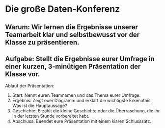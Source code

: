 # Die große Daten-Konferenz

## Warum: Wir lernen die Ergebnisse unserer Teamarbeit klar und selbstbewusst vor der Klasse zu präsentieren.

## Aufgabe: Stellt die Ergebnisse eurer Umfrage in einer kurzen, 3-minütigen Präsentation der Klasse vor.

Ablauf der Präsentation:
1. Start: Nennt euren Teamnamen und das Thema eurer Umfrage.
2. Ergebnis: Zeigt euer Diagramm und erklärt die wichtigste Erkenntnis. Was ist die Hauptaussage?
3. Geschichte: Erzählt die kleine Geschichte oder die Überraschung, die ihr in der letzten Stunde vorbereitet habt.
4. Abschluss: Beendet eure Präsentation mit einem klaren Schlusssatz.

